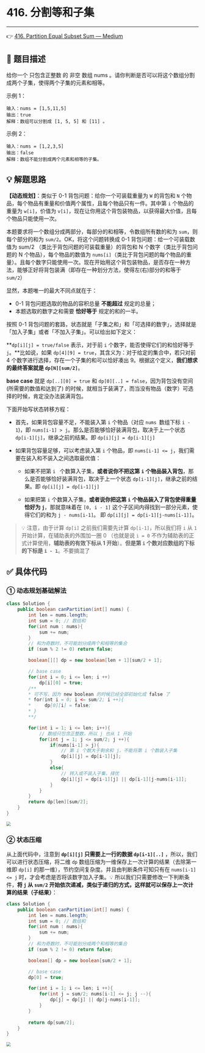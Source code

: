 # 416. 分割等和子集

---

👉 [416. Partition Equal Subset Sum — Medium](https://leetcode-cn.com/problems/partition-equal-subset-sum/)

## 📜 题目描述

给你一个 只包含正整数 的 非空 数组 nums 。请你判断是否可以将这个数组分割成两个子集，使得两个子集的元素和相等。

示例 1：

```
输入：nums = [1,5,11,5]
输出：true
解释：数组可以分割成 [1, 5, 5] 和 [11] 。
```


示例 2：

```
输入：nums = [1,2,3,5]
输出：false
解释：数组不能分割成两个元素和相等的子集。
```

## 💡 解题思路

**【动态规划】**：类似于 0-1 背包问题：给你一个可装载重量为 `W` 的背包和 `N` 个物品，每个物品有重量和价值两个属性，且每个物品只有一件。其中第 `i` 个物品的重量为 `w[i]`，价值为 `v[i]`，现在让你用这个背包装物品，以获得最大价值，且每个物品只能使用一次。

本题要求将一个数组分成两部分，每部分的和相等，令数组所有数的和为 `sum`，则每个部分的和为 `sum/2`。OK，将这个问题转换成 0-1 背包问题：给一个可装载数值为 sum/2 （类比于背包问题的可装载重量）的背包和 N 个数字（类比于背包问题的 N 个物品），每个物品的数值为 `nums[i]`（类比于背包问题的每个物品的重量）。且每个数字只能使用一次。现在开始用这个背包装物品，是否存在一种方法，能够正好将背包装满（即存在一种划分方法，使得左(右)部分的和等于 `sum/2`）

显然，本题唯一的最大不同点就在于：

- 0-1 背包问题选取的物品的容积总量 **不能超过** 规定的总量；
- 本题选取的数字之和需要 **恰好等于** 规定的和的一半。

按照 0-1 背包问题的套路，状态就是「子集之和」和「可选择的数字」，选择就是「加入子集」或者「不加入子集」。可以给出如下定义：

**`dp[i][j] = true/false` 表示，对于前 `i` 个数字，能否使得它们的和恰好等于 `j`。**比如说，如果 `dp[4][9] = true`，其含义为：对于给定的集合中，若只对前 4 个数字进行选择，存在一个子集的和可以恰好凑出 9。根据这个定义，**我们想求的最终答案就是 `dp[N][sum/2]`**。

**base case** 就是 `dp[..][0] = true` 和 `dp[0][..] = false`，因为背包没有空间 (所需要的数值和达到了) 的时候，就相当于装满了，而当没有物品（数字）可选择的时候，肯定没办法装满背包。

下面开始写状态转移方程：

- 首先，如果背包容量不足，不能装入第 `i` 个物品（对应 `nums `数组下标 `i - 1`)，即 `nums[i-1] > j`。那么是否能够恰好装满背包，取决于上一个状态 `dp[i-1][j]`，继承之前的结果。即 `dp[i][j] = dp[i-1][j]`

- 如果背包容量足够，可以考虑装入第 `i` 个物品，即  `nums[i-1] <= j`，我们需要在装入和不装入之间选取最优值：

  - 如果不把第 `i ` 个数算入子集，**或者说你不把这第** **`i`** **个物品装入背包**，那么是否能够恰好装满背包，取决于上一个状态 `dp[i-1][j]`，继承之前的结果。即 `dp[i][j] = dp[i-1][j]`

  - 如果把第 `i` 个数算入子集，**或者说你把这第** **`i`** **个物品装入了背包使得重量恰好为 `j`**，那就意味着在 `[0, i - 1]` 这个子区间内得找到一部分元素，使得它们的和为 `j - nums[i-1]`。 即 `dp[i][j] = dp[i-1][j-nums[i-1]]`。

> 💡 注意，由于计算 `dp[i]` 之前我们需要先计算 `dp[i-1]`，所以我们将 `i` 从 `1` 开始计算，在辅助表的外围加一圈 0 （也就是说 `i = 0` 不作为辅助表的正式计算使用，**辅助表的有效下标从 1 开始**）。**但是第 `i` 个数对应数组的下标的下标是 `i - 1`**。不要搞混了

## ✅  具体代码 

### ① 动态规划基础解法


```java
class Solution {
    public boolean canPartition(int[] nums) {
        int len = nums.length;
        int sum = 0; // 数组和
        for(int num : nums){
            sum += num;
        }
        // 和为奇数时，不可能划分成两个和相等的集合
        if (sum % 2 != 0) return false;

        boolean[][] dp = new boolean[len + 1][sum/2 + 1];

        // base case 
        for(int i = 0; i <= len; i ++)
            dp[i][0] = true;
        /**
        * 可不写，因为 new boolean 的时候已经全部初始化成 false 了
        * for(int i = 0; i <= sum/2; i ++){
        *     dp[0][i] = false;
        * }
        **/

        for(int i = 1; i <= len; i++){
            // 数组只包含正整数，所以 j 也从 1 开始
            for(int j = 1; j <= sum/2; j ++){
                if(nums[i-1] > j){
                    // 第 i 个数大于剩余和 j，不能将第 i 个数装入子集
                    dp[i][j] = dp[i-1][j];
                }
                else{
                    // 转入或不装入子集，择优
                    dp[i][j] = dp[i-1][j] || dp[i-1][j-nums[i-1]];
                }
            }
        }
        return dp[len][sum/2];
    }
}
```

<img src="https://gitee.com/veal98/images/raw/master/img/20201010215839.png" style="zoom:67%;" />

### ② 状态压缩

从上面代码中，注意到 **`dp[i][j]` 只需要上一行的数据  `dp[i-1][..]`** ，所以，我们可以进行状态压缩，将二维 `dp` 数组压缩为一维保存上一次计算的结果（去除第一维即 `dp[i]` 的那一维），节约空间复杂度。并且由判断条件可知只有在 `nums[i-1] <= j` 时，才会考虑是否将该数字加入子集。💡 所以我们只需要修改一下判断条件，**将 `j`  从 `sum/2` 开始依次递减，类似于递归的方式，这样就可以保存上一次计算的结果（子结果）**：

```java
class Solution {
    public boolean canPartition(int[] nums) {
        int len = nums.length;
        int sum = 0; // 数组和
        for(int num : nums){
            sum += num;
        }
        // 和为奇数时，不可能划分成两个和相等的集合
        if (sum % 2 != 0) return false;

        boolean[] dp = new boolean[sum/2 + 1];

        // base case 
        dp[0] = true;

        for(int i = 1; i <= len; i ++){
            for(int j = sum/2; nums[i-1] <= j; j --){
                dp[j] = dp[j] || dp[j-nums[i-1]];
            }
        }
        
        return dp[sum/2];
    }
}
```

<img src="https://gitee.com/veal98/images/raw/master/img/20201010220438.png" style="zoom:67%;" />